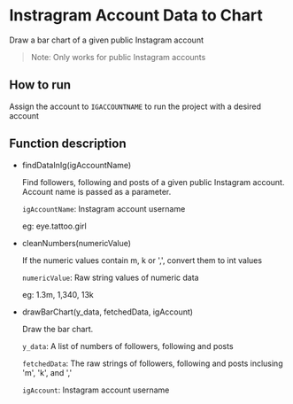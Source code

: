 # Instragram Account Data to Chart

Draw a bar chart of a given public Instagram account

>Note: Only works for public Instagram accounts

## How to run

Assign the account to `IGACCOUNTNAME` to run the project with a desired account

## Function description

- findDataInIg(igAccountName)

    Find followers, following and posts of a given public Instagram account. Account name is passed as a parameter.

   `igAccountName`: Instagram account username

    eg: eye.tattoo.girl

- cleanNumbers(numericValue)

    If the numeric values contain m, k or ',', convert them to int values

   `numericValue`: Raw string values of numeric data

    eg: 1.3m, 1,340, 13k

- drawBarChart(y_data, fetchedData, igAccount)

    Draw the bar chart.

    `y_data`: A list of numbers of followers, following and posts
    
    `fetchedData`: The raw strings of followers, following and posts inclusing 'm', 'k', and ','
    
    `igAccount`: Instagram account username
    
    
    
